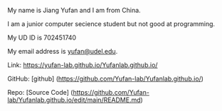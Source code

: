 My name is Jiang Yufan and I am from China.

I am a junior computer secience student but not good at programming.

My UD ID is 702451740

My email address is yufan@udel.edu.

Link: https://yufan-lab.github.io/Yufanlab.github.io/

GitHub: [github]
(https://github.com/Yufan-lab/Yufanlab.github.io/)

Repo: [Source Code]
(https://github.com/Yufan-lab/Yufanlab.github.io/edit/main/README.md)

